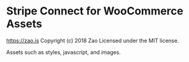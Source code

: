 # Stripe Connect for WooCommerce Assets #
https://zao.is
Copyright (c) 2018 Zao
Licensed under the MIT license.

Assets such as styles, javascript, and images.